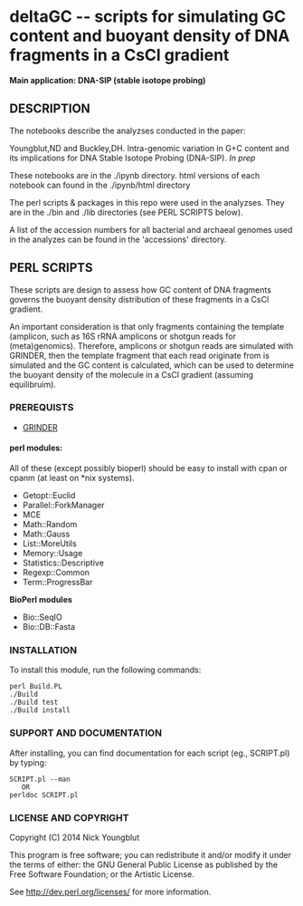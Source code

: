 # deltaGC -- scripts for simulating GC content and buoyant density of DNA fragments in a CsCl gradient

__Main application: DNA-SIP (stable isotope probing)__


## DESCRIPTION

The notebooks describe the analyzses conducted in the paper:

Youngblut,ND and Buckley,DH.
Intra-genomic variation in G+C content and its implications for DNA Stable Isotope Probing (DNA-SIP).
_In prep_

These notebooks are in the ./ipynb directory. html versions of each notebook
can found in the ./ipynb/html directory

The perl scripts & packages in this repo were used in the analyzses.
They are in the ./bin and ./lib directories (see PERL SCRIPTS below).

A list of the accession numbers for all bacterial and archaeal genomes
used in the analyzes can be found in the 'accessions' directory.


## PERL SCRIPTS 

These scripts are design to assess how GC content of DNA fragments governs the buoyant density distribution
of these fragments in a CsCl gradient. 

An important consideration is that only fragments containing the template (amplicon, such as 16S rRNA amplicons
or shotgun reads for (meta)genomics). Therefore, amplicons or shotgun reads are simulated with GRINDER, then
the template fragment that each read originate from is simulated and the GC content is calculated, which
can be used to determine the buoyant density of the molecule in a CsCl gradient (assuming equilibruim).


### PREREQUISTS

* [GRINDER](http://sourceforge.net/projects/biogrinder/ "GRINDER")

#### perl modules:

All of these (except possibly bioperl) should be easy to install with cpan or cpanm
(at least on *nix systems).

* Getopt::Euclid
* Parallel::ForkManager
* MCE
* Math::Random
* Math::Gauss
* List::MoreUtils
* Memory::Usage
* Statistics::Descriptive
* Regexp::Common
* Term::ProgressBar

__BioPerl modules__

* Bio::SeqIO 
* Bio::DB::Fasta


### INSTALLATION

To install this module, run the following commands:

	perl Build.PL
	./Build
	./Build test
	./Build install

### SUPPORT AND DOCUMENTATION

After installing, you can find documentation for each script (eg., SCRIPT.pl)
by typing: 

	SCRIPT.pl --man
	   OR
	perldoc SCRIPT.pl


### LICENSE AND COPYRIGHT

Copyright (C) 2014 Nick Youngblut

This program is free software; you can redistribute it and/or modify it
under the terms of either: the GNU General Public License as published
by the Free Software Foundation; or the Artistic License.

See http://dev.perl.org/licenses/ for more information.
